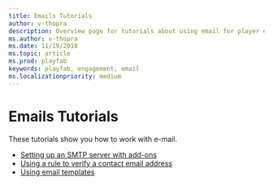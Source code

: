 ```yaml
---
title: Emails Tutorials
author: v-thopra
description: Overview page for tutorials about using email for player engagement in PlayFab.
ms.author: v-thopra
ms.date: 11/19/2018
ms.topic: article
ms.prod: playfab
keywords: playfab, engagement, email
ms.localizationpriority: medium
---
```


# Emails Tutorials

These tutorials show you how to work with e-mail.

- [Setting up an SMTP server with add-ons](setting-up-an-smtp-server-with-add-ons.md)
- [Using a rule to verify a contact email address](using-a-rule-to-verify-a-contact-email-address.md)
- [Using email templates](using-email-templates-to-send-an-account-recovery-email.md)